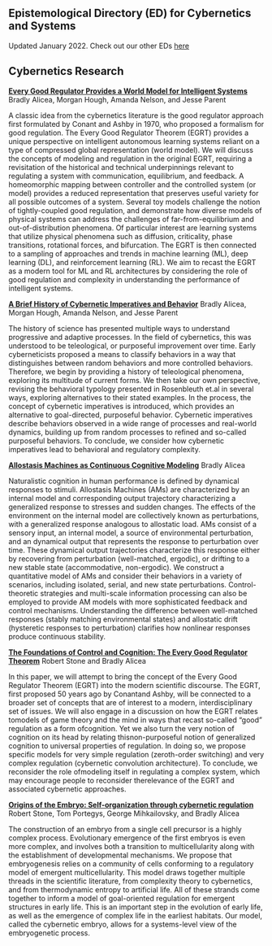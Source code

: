 ## Epistemological Directory (ED) for Cybernetics and Systems
Updated January 2022. Check out our other EDs [here](https://github.com/Orthogonal-Research-Lab/Epistemological-Directories)


## Cybernetics Research
   
__[Every Good Regulator Provides a World Model for Intelligent Systems](https://www.researchgate.net/publication/381547888_Every_Good_Regulator_Provides_a_World_Model_for_Intelligent_Systems)__
Bradly Alicea, Morgan Hough, Amanda Nelson, and Jesse Parent    


A classic idea from the cybernetics literature is the good regulator approach first formulated by Conant and Ashby in 1970, who proposed a formalism for good regulation. The Every Good Regulator Theorem (EGRT) provides a unique perspective on intelligent autonomous learning systems reliant on a type of compressed global representation (world model). We will discuss the concepts of modeling and regulation in the original EGRT, requiring a revisitation of the historical and technical underpinnings relevant to regulating a system with communication, equilibrium, and feedback. A homeomorphic mapping between controller and the controlled system (or model) provides a reduced representation that preserves useful variety for all possible outcomes of a system. Several toy models challenge the notion of tightly-coupled good regulation, and demonstrate how diverse models of physical systems can address the challenges of far-from-equilibrium and out-of-distribution phenomena. Of particular interest are learning systems that utilize physical phenomena such as diffusion, criticality, phase transitions, rotational forces, and bifurcation. The EGRT is then connected to a sampling of approaches and trends in machine learning (ML), deep learning (DL), and reinforcement learning (RL). We aim to recast the EGRT as a modern tool for ML and RL architectures by considering the role of good regulation and complexity in understanding the performance of intelligent systems.
     

     
__[A Brief History of Cybernetic Imperatives and Behavior](https://www.researchgate.net/publication/395840555_A_Brief_History_of_Cybernetic_Imperatives_and_Behavior)__
Bradly Alicea, Morgan Hough, Amanda Nelson, and Jesse Parent   


The history of science has presented multiple ways to understand progressive and adaptive processes. In the field of cybernetics, this was understood to be teleological, or purposeful improvement over time. Early cyberneticists proposed a means to classify behaviors in a way that distinguishes between random  behaviors and more controlled behaviors. Therefore, we begin by providing a history of teleological phenomena, exploring its multitude of current forms. We then take our own perspective, revising the behavioral typology presented in Rosenbleuth et.al in several ways, exploring alternatives to their stated examples. In the process, the concept of cybernetic imperatives is introduced, which provides an alternative to goal-directed, purposeful behavior. Cybernetic imperatives describe behaviors observed in a wide range of processes and real-world dynamics, building up from random processes to refined and so-called purposeful behaviors. To conclude, we consider how cybernetic imperatives lead to behavioral and regulatory complexity.
     
     
          
__[Allostasis Machines as Continuous Cognitive Modeling](https://www.researchgate.net/publication/379991144_Allostasis_Machines_as_Continuous_Cognitive_Modeling)__
Bradly Alicea   


Naturalistic cognition in human performance is defined by dynamical responses to stimuli. Allostasis Machines (AMs) are characterized by an internal model and corresponding output trajectory characterizing a generalized response to stresses and sudden changes. The effects of the environment on the internal model are collectively known as perturbations, with a generalized response analogous to allostatic load. AMs consist of a sensory input, an internal model, a source of environmental perturbation, and an dynamical output that represents the response to perturbation over time. These dynamical output trajectories characterize this response either by recovering from perturbation (well-matched, ergodic), or drifting to a new stable state (accommodative, non-ergodic). We construct a quantitative model of AMs and consider their behaviors in a variety of scenarios, including isolated, serial, and new state perturbations. Control-theoretic strategies and multi-scale information processing can also be employed to provide AM models with more sophisticated feedback and control mechanisms. Understanding the difference between well-matched responses (stably matching environmental states) and allostatic drift (hysteretic responses to perturbation) clarifies how nonlinear responses produce continuous stability.
        
             
__[The Foundations of Control and Cognition: The Every Good Regulator Theorem](https://www.researchgate.net/publication/308935327_The_Foundations_of_Control_and_Cognition_The_Every_Good_Regulator_Theorem)__
Robert Stone and Bradly Alicea     

In this paper, we will attempt to bring the concept of the Every Good Regulator Theorem (EGRT) into the modern scientific discourse. The EGRT, first proposed 50 years ago by Conantand Ashby, will be connected to a broader set of concepts that are of interest to a modern, interdisciplinary set of issues. We will also engage in a discussion on how the EGRT relates tomodels of game theory and the mind in ways that recast so-called “good” regulation as a form ofcognition. Yet we also turn the very notion of cognition on its head by relating thisnon-purposeful notion of generalized cognition to universal properties of regulation. In doing so, we propose specific models for very simple regulation (zeroth-order switching) and very complex regulation (cybernetic convolution architecture). To conclude, we reconsider the role ofmodeling itself in regulating a complex system, which may encourage people to reconsider therelevance of the EGRT and associated cybernetic approaches.
     
        
__[Origins of the Embryo: Self-organization through cybernetic regulation](https://www.researchgate.net/publication/327109440_Origins_of_the_Embryo_Self-organization_through_cybernetic_regulation)__
Robert Stone, Tom Portegys, George Mihkailovsky, and Bradly Alicea    

The construction of an embryo from a single cell precursor is a highly complex process. Evolutionary emergence of the first embryos is even more complex, and involves both a transition to multicellularity along with the establishment of developmental mechanisms. We propose that embryogenesis relies on a community of cells conforming to a regulatory model of emergent multicellularity. This model draws together multiple threads in the scientific literature, from complexity theory to cybernetics, and from thermodynamic entropy to artificial life. All of these strands come together to inform a model of goal-oriented regulation for emergent structures in early life. This is an important step in the evolution of early life, as well as the emergence of complex life in the earliest habitats. Our model, called the cybernetic embryo, allows for a systems-level view of the embryogenetic process.
